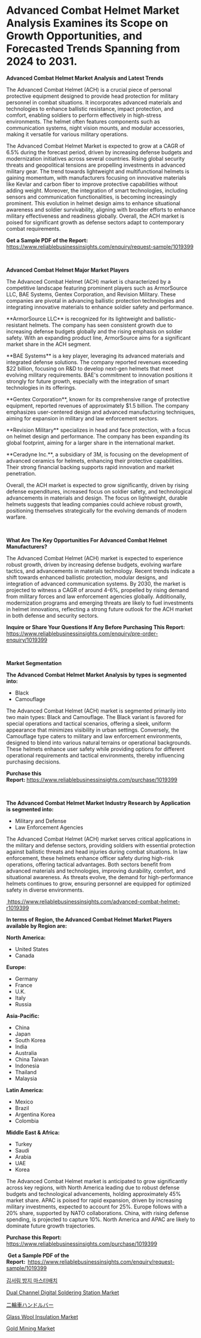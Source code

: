 <p><h1>Advanced Combat Helmet Market Analysis Examines its Scope on Growth Opportunities, and Forecasted Trends Spanning from 2024 to 2031.</h1></p><p><strong>Advanced Combat Helmet Market Analysis and Latest Trends</strong></p>
<p><p>The Advanced Combat Helmet (ACH) is a crucial piece of personal protective equipment designed to provide head protection for military personnel in combat situations. It incorporates advanced materials and technologies to enhance ballistic resistance, impact protection, and comfort, enabling soldiers to perform effectively in high-stress environments. The helmet often features components such as communication systems, night vision mounts, and modular accessories, making it versatile for various military operations.</p><p>The Advanced Combat Helmet Market is expected to grow at a CAGR of 6.5% during the forecast period, driven by increasing defense budgets and modernization initiatives across several countries. Rising global security threats and geopolitical tensions are propelling investments in advanced military gear. The trend towards lightweight and multifunctional helmets is gaining momentum, with manufacturers focusing on innovative materials like Kevlar and carbon fiber to improve protective capabilities without adding weight. Moreover, the integration of smart technologies, including sensors and communication functionalities, is becoming increasingly prominent. This evolution in helmet design aims to enhance situational awareness and soldier survivability, aligning with broader efforts to enhance military effectiveness and readiness globally. Overall, the ACH market is poised for significant growth as defense sectors adapt to contemporary combat requirements.</p></p>
<p><strong>Get a Sample PDF of the Report:&nbsp;</strong> <a href="https://www.reliablebusinessinsights.com/enquiry/request-sample/1019399">https://www.reliablebusinessinsights.com/enquiry/request-sample/1019399</a></p>
<p>&nbsp;</p>
<p><strong>Advanced Combat Helmet Major Market Players</strong></p>
<p><p>The Advanced Combat Helmet (ACH) market is characterized by a competitive landscape featuring prominent players such as ArmorSource LLC, BAE Systems, Gentex Corporation, and Revision Military. These companies are pivotal in advancing ballistic protection technologies and integrating innovative materials to enhance soldier safety and performance.</p><p>**ArmorSource LLC** is recognized for its lightweight and ballistic-resistant helmets. The company has seen consistent growth due to increasing defense budgets globally and the rising emphasis on soldier safety. With an expanding product line, ArmorSource aims for a significant market share in the ACH segment.</p><p>**BAE Systems** is a key player, leveraging its advanced materials and integrated defense solutions. The company reported revenues exceeding $22 billion, focusing on R&D to develop next-gen helmets that meet evolving military requirements. BAE's commitment to innovation positions it strongly for future growth, especially with the integration of smart technologies in its offerings.</p><p>**Gentex Corporation**, known for its comprehensive range of protective equipment, reported revenues of approximately $1.5 billion. The company emphasizes user-centered design and advanced manufacturing techniques, aiming for expansion in military and law enforcement sectors.</p><p>**Revision Military** specializes in head and face protection, with a focus on helmet design and performance. The company has been expanding its global footprint, aiming for a larger share in the international market.</p><p>**Ceradyne Inc.**, a subsidiary of 3M, is focusing on the development of advanced ceramics for helmets, enhancing their protective capabilities. Their strong financial backing supports rapid innovation and market penetration.</p><p>Overall, the ACH market is expected to grow significantly, driven by rising defense expenditures, increased focus on soldier safety, and technological advancements in materials and design. The focus on lightweight, durable helmets suggests that leading companies could achieve robust growth, positioning themselves strategically for the evolving demands of modern warfare.</p></p>
<p>&nbsp;</p>
<p><strong>What Are The Key Opportunities For Advanced Combat Helmet Manufacturers?</strong></p>
<p><p>The Advanced Combat Helmet (ACH) market is expected to experience robust growth, driven by increasing defense budgets, evolving warfare tactics, and advancements in materials technology. Recent trends indicate a shift towards enhanced ballistic protection, modular designs, and integration of advanced communication systems. By 2030, the market is projected to witness a CAGR of around 4-6%, propelled by rising demand from military forces and law enforcement agencies globally. Additionally, modernization programs and emerging threats are likely to fuel investments in helmet innovations, reflecting a strong future outlook for the ACH market in both defense and security sectors.</p></p>
<p><strong>Inquire or Share Your Questions If Any Before Purchasing This Report:</strong> <a href="https://www.reliablebusinessinsights.com/enquiry/pre-order-enquiry/1019399">https://www.reliablebusinessinsights.com/enquiry/pre-order-enquiry/1019399</a></p>
<p>&nbsp;</p>
<p><strong>Market Segmentation</strong></p>
<p><strong>The Advanced Combat Helmet Market Analysis by types is segmented into:</strong></p>
<p><ul><li>Black</li><li>Camouflage</li></ul></p>
<p><p>The Advanced Combat Helmet (ACH) market is segmented primarily into two main types: Black and Camouflage. The Black variant is favored for special operations and tactical scenarios, offering a sleek, uniform appearance that minimizes visibility in urban settings. Conversely, the Camouflage type caters to military and law enforcement environments, designed to blend into various natural terrains or operational backgrounds. These helmets enhance user safety while providing options for different operational requirements and tactical environments, thereby influencing purchasing decisions.</p></p>
<p><strong>Purchase this Report:&nbsp;</strong><a href="https://www.reliablebusinessinsights.com/purchase/1019399">https://www.reliablebusinessinsights.com/purchase/1019399</a></p>
<p>&nbsp;</p>
<p><strong>The Advanced Combat Helmet Market Industry Research by Application is segmented into:</strong></p>
<p><ul><li>Military and Defense</li><li>Law Enforcement Agencies</li></ul></p>
<p><p>The Advanced Combat Helmet (ACH) market serves critical applications in the military and defense sectors, providing soldiers with essential protection against ballistic threats and head injuries during combat situations. In law enforcement, these helmets enhance officer safety during high-risk operations, offering tactical advantages. Both sectors benefit from advanced materials and technologies, improving durability, comfort, and situational awareness. As threats evolve, the demand for high-performance helmets continues to grow, ensuring personnel are equipped for optimized safety in diverse environments.</p></p>
<p><a href="https://www.reliablebusinessinsights.com/advanced-combat-helmet-r1019399">&nbsp;https://www.reliablebusinessinsights.com/advanced-combat-helmet-r1019399</a></p>
<p><strong>In terms of Region, the Advanced Combat Helmet Market Players available by Region are:</strong></p>
<p>
    <p> <strong> North America: </strong>
        <ul>
            <li>United States</li>
            <li>Canada</li>
        </ul>
        </p> 
    <p> <strong> Europe: </strong>
        <ul>
            <li>Germany</li>
            <li>France</li>
            <li>U.K.</li>
            <li>Italy</li>
            <li>Russia</li>
        </ul>
        </p> 
    <p> <strong> Asia-Pacific: </strong>
        <ul>
            <li>China</li>
            <li>Japan</li>
            <li>South Korea</li>
            <li>India</li>
            <li>Australia</li>
            <li>China Taiwan</li>
            <li>Indonesia</li>
            <li>Thailand</li>
            <li>Malaysia</li>
        </ul>
        </p> 
    <p> <strong> Latin America: </strong>
        <ul>
            <li>Mexico</li>
            <li>Brazil</li>
            <li>Argentina Korea</li>
            <li>Colombia</li>
        </ul>
        </p> 
    <p> <strong> Middle East & Africa: </strong>
        <ul>
            <li>Turkey</li>
            <li>Saudi</li>
            <li>Arabia</li>
            <li>UAE</li>
            <li>Korea</li>
        </ul>
    </p>
    </p>
<p><p>The Advanced Combat Helmet market is anticipated to grow significantly across key regions, with North America leading due to robust defense budgets and technological advancements, holding approximately 45% market share. APAC is poised for rapid expansion, driven by increasing military investments, expected to account for 25%. Europe follows with a 20% share, supported by NATO collaborations. China, with rising defense spending, is projected to capture 10%. North America and APAC are likely to dominate future growth trajectories.</p></p>
<p><strong>Purchase this Report: </strong><a href="https://www.reliablebusinessinsights.com/purchase/1019399">https://www.reliablebusinessinsights.com/purchase/1019399</a></p>
<p>&nbsp;<strong>Get a Sample PDF of the Report:&nbsp;&nbsp;</strong><a href="https://www.reliablebusinessinsights.com/enquiry/request-sample/1019399">https://www.reliablebusinessinsights.com/enquiry/request-sample/1019399</a></p>
<p><strong></strong></p>
<p><p><a href="https://medium.com/@karlbucktrridge6874/%EC%84%B8%EA%B3%84-antifog-masterbatch-market-%EC%9D%80-2024%EC%97%90%EC%84%9C-2031%EB%A1%9C-%EC%97%B0%ED%8F%89%EA%B7%A0-%EC%A6%9D%EA%B0%80%EC%9C%A8%EC%9D%84-%EB%B3%B4%EC%9D%BC-%EA%B2%83%EC%9C%BC%EB%A1%9C-%EC%98%88%EC%83%81%EB%90%A9%EB%8B%88%EB%8B%A4-ca954a2ec320">김서림 방지 마스터배치</a></p><p><a href="https://medium.com/@emilymogsrgan654/the-dual-channel-digital-soldering-station-market-prioritizes-cost-control-and-efficiency-eb5c140193f4">Dual Channel Digital Soldering Station Market</a></p><p><a href="https://medium.com/@diahreya3556/two-wheeler-handlebar-market-%E3%81%AE%E3%82%B0%E3%83%AD%E3%83%BC%E3%83%90%E3%83%AB%E5%B8%82%E5%A0%B4%E6%A6%82%E8%A6%81%E3%81%AF-%E4%B8%96%E7%95%8C%E3%81%8A%E3%82%88%E3%81%B3%E4%B8%BB%E8%A6%81%E5%B8%82%E5%A0%B4%E3%81%AB%E3%81%8A%E3%81%91%E3%82%8B%E6%A5%AD%E7%95%8C%E3%81%AB%E5%BD%B1%E9%9F%BF%E3%82%92%E4%B8%8E%E3%81%88%E3%82%8B%E4%B8%BB%E8%A6%81%E3%81%AA%E3%83%88%E3%83%AC%E3%83%B3%E3%83%89%E3%81%AB%E3%81%A4%E3%81%84%E3%81%A6-%E7%8B%AC%E8%87%AA%E3%81%AE%E8%A6%96%E7%82%B9%E3%82%92%E6%8F%90%E4%BE%9B%E3%81%97%E3%81%BE%E3%81%99-67620ce8816e">二輪車ハンドルバー</a></p><p><a href="https://issuu.com/reportprime-2/docs/glass-wool-insulation-market-size-2_2235ed05cbf916">Glass Wool Insulation Market</a></p><p><a href="https://issuu.com/reportprime-2/docs/gold-mining-market-size-2030.pptx_56ab3dd705d38d">Gold Mining Market</a></p></p>